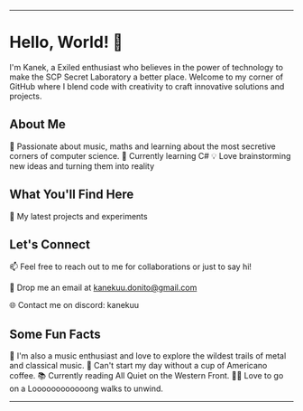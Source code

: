 
---

# Hello, World! 👋

I'm Kanek, a Exiled enthusiast who believes in the power of technology to make the SCP Secret Laboratory a better place. Welcome to my corner of GitHub where I blend code with creativity to craft innovative solutions and projects.

## About Me

🚀 Passionate about music, maths and learning about the most secretive corners of computer science.
🌱 Currently learning C#
💡 Love brainstorming new ideas and turning them into reality  

## What You'll Find Here

🔭 My latest projects and experiments  

## Let's Connect

📫 Feel free to reach out to me for collaborations or just to say hi!  

📧 Drop me an email at kanekuu.donito@gmail.com

🌐 Contact me on discord: kanekuu

## Some Fun Facts

🎵 I'm also a music enthusiast and love to explore the wildest trails of metal and classical music.
🍵 Can't start my day without a cup of Americano coffee.
📚 Currently reading All Quiet on the Western Front.
🚴‍♀️ Love to go on a Loooooooooooong walks to unwind.

---
